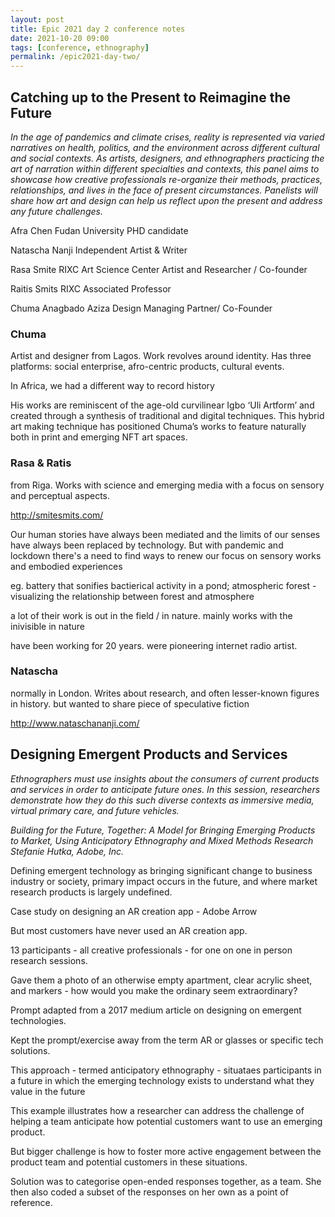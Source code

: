 ```yaml
---
layout: post
title: Epic 2021 day 2 conference notes
date: 2021-10-20 09:00
tags: [conference, ethnography]
permalink: /epic2021-day-two/
---
```


## Catching up to the Present to Reimagine the Future

_In the age of pandemics and climate crises, reality is represented via varied narratives on health, politics, and the environment across different cultural and social contexts. As artists, designers, and ethnographers practicing the art of narration within different specialties and contexts, this panel aims to showcase how creative professionals re-organize their methods, practices, relationships, and lives in the face of present circumstances. Panelists will share how art and design can help us reflect upon the present and address any future challenges._


Afra Chen
Fudan University
PHD candidate

Natascha Nanji
Independent
Artist & Writer

Rasa Smite
RIXC Art Science Center
Artist and Researcher / Co-founder

Raitis Smits
RIXC
Associated Professor

Chuma Anagbado
Aziza Design
Managing Partner/ Co-Founder


### Chuma
Artist and designer from Lagos. Work revolves around identity. Has three platforms: social enterprise, afro-centric products, cultural events.

In Africa, we had a different way to record history

His works are reminiscent of the age-old curvilinear Igbo ‘Uli Artform’ and created through a synthesis of traditional and digital techniques. This hybrid art making technique has positioned Chuma’s works to feature naturally both in print and emerging NFT art spaces.

### Rasa & Ratis

from Riga. Works with science and emerging media with a focus on sensory and perceptual aspects.  

http://smitesmits.com/

Our human stories have always been mediated and the limits of our senses have always been replaced by technology. But with pandemic and lockdown there's a need to find ways to renew our focus on sensory works and embodied experiences

eg. battery that sonifies bactierical activity in a pond; atmospheric forest - visualizing the relationship between forest and atmosphere

a lot of their work is out in the field / in nature. mainly works with the inivisible in nature 

have been working for 20 years. were pioneering internet radio artist.

### Natascha

normally in London. Writes about research, and often lesser-known figures in history. but wanted to share piece of speculative fiction

http://www.nataschananji.com/

## Designing Emergent Products and Services

_Ethnographers must use insights about the consumers of current products and services in order to anticipate future ones. In this session, researchers demonstrate how they do this such diverse contexts as immersive media, virtual primary care, and future vehicles._

*Building for the Future, Together: A Model for Bringing Emerging Products to Market, Using Anticipatory Ethnography and Mixed Methods Research*
_Stefanie Hutka, Adobe, Inc._

Defining emergent technology as bringing significant change to business industry or society, primary impact occurs in the future, and where market research products is largely undefined.

Case study on designing an AR creation app - Adobe Arrow

But most customers have never used an AR creation app.

13 participants - all creative professionals - for one on one in person research sessions.

Gave them a photo of an otherwise empty apartment, clear acrylic sheet, and markers - how would you make the ordinary seem extraordinary? 

Prompt adapted from a 2017 medium article on designing on emergent technologies.  

Kept the prompt/exercise away from the term AR or glasses or specific tech solutions.

This approach - termed anticipatory ethnography - situataes participants in a future in which the emerging technology exists to understand what they value in the future

This example illustrates how a researcher can address the challenge of helping a team anticipate how potential customers want to use an emerging product. 

But bigger challenge is how to foster more active engagement between the product team and potential customers in these situations. 

Solution was to categorise open-ended responses together, as a team. She then also coded a subset of the responses on her own as a point of reference.









